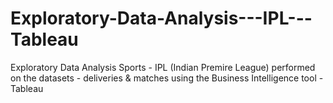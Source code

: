 # Exploratory-Data-Analysis---IPL---Tableau
Exploratory Data Analysis Sports - IPL (Indian Premire League) performed on the datasets - deliveries &amp; matches using the Business Intelligence tool - Tableau
